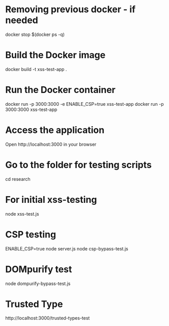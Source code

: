 # Removing previous docker - if needed
docker stop $(docker ps -q)

# Build the Docker image
docker build -t xss-test-app .

# Run the Docker container
docker run -p 3000:3000 -e ENABLE_CSP=true xss-test-app
docker run -p 3000:3000 xss-test-app

# Access the application
Open http://localhost:3000 in your browser

# Go to the folder for testing scripts
cd research 

# For initial xss-testing
node xss-test.js

# CSP testing
ENABLE_CSP=true node server.js
node csp-bypass-test.js

# DOMpurify test
node dompurify-bypass-test.js

# Trusted Type
http://localhost:3000/trusted-types-test